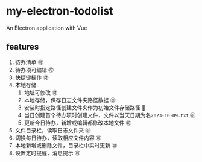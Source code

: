# my-electron-todolist

An Electron application with Vue

## features

1. 待办清单 🉑
2. 待办项可编辑 🉑
3. 快捷键操作 🉑
4. 本地存储
   1. 地址可修改 🉑
   2. 本地存储，保存日志文件夹路径数据 🉑
   3. 安装时指定路径创建文件夹作为初始文件存储路径 🚫
   4. 当日创建首个待办项时创建文件，文件以当天日期为名`2023-10-09.txt` 🉑
   5. 更新今日待办，新增或编辑都修改本地文件 🉑
5. 文件目录栏，读取日志文件夹 🉑
6. 切换每日待办，读取相应文件内容 🉑
7. 本地新增或删除文件，目录栏中实时更新 🉑
8. 设置定时提醒，消息提示 🉑
